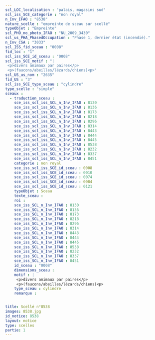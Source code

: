 ```yaml
---
scl_LOC_localisation : "palais, magasins sud"
scl_iss_SCE_categorie : "non royal"
n_Inv_IFAO : "8538"
nature_scelle : "empreinte de sceau sur scellé"
typeObjet : "Empreinte"
scl_PHO_no_photo_IFAO : "NU_2009_3430"
scl_us_PHA_PhasedOccupation : "Phase 1, dernier état (incendié)."
n_Inv_CSA : "3033"
scl_ISS_fid_sceau : "0008"
fid_loc : "1"
scl_iss_SCE_id_sceau : "0008"
scl_iss_SCE_motif : "|
 <p>divers animaux par paires</p>
 <p>(faucons/abeilles/lézards/chiens)<p>"
scl_US_us_nom : "2635"
fid_US : "3"
scl_iss_SCE_type_sceau : "cylindre"
type_scelle : "simple"
sceaux :
  - traduction_sceau : 
    sce_iss_scl_iss_SCL_n_Inv_IFAO : 8130
    sce_iss_scl_iss_SCL_n_Inv_IFAO : 8136
    sce_iss_scl_iss_SCL_n_Inv_IFAO : 8173
    sce_iss_scl_iss_SCL_n_Inv_IFAO : 8218
    sce_iss_scl_iss_SCL_n_Inv_IFAO : 8296
    sce_iss_scl_iss_SCL_n_Inv_IFAO : 8314
    sce_iss_scl_iss_SCL_n_Inv_IFAO : 8443
    sce_iss_scl_iss_SCL_n_Inv_IFAO : 8444
    sce_iss_scl_iss_SCL_n_Inv_IFAO : 8445
    sce_iss_scl_iss_SCL_n_Inv_IFAO : 8538
    sce_iss_scl_iss_SCL_n_Inv_IFAO : 8232
    sce_iss_scl_iss_SCL_n_Inv_IFAO : 8337
    sce_iss_scl_iss_SCL_n_Inv_IFAO : 8451
    categorie : non royal
    sce_iss_scl_iss_SCE_id_sceau : 0008
    sce_iss_scl_iss_SCE_id_sceau : 0010
    sce_iss_scl_iss_SCE_id_sceau : 0074
    sce_iss_scl_iss_SCE_id_sceau : 0084
    sce_iss_scl_iss_SCE_id_sceau : 0121
    typeObjet : Sceau
    texte_sceau : 
    roi : 
    sce_iss_SCL_n_Inv_IFAO : 8130
    sce_iss_SCL_n_Inv_IFAO : 8136
    sce_iss_SCL_n_Inv_IFAO : 8173
    sce_iss_SCL_n_Inv_IFAO : 8218
    sce_iss_SCL_n_Inv_IFAO : 8296
    sce_iss_SCL_n_Inv_IFAO : 8314
    sce_iss_SCL_n_Inv_IFAO : 8443
    sce_iss_SCL_n_Inv_IFAO : 8444
    sce_iss_SCL_n_Inv_IFAO : 8445
    sce_iss_SCL_n_Inv_IFAO : 8538
    sce_iss_SCL_n_Inv_IFAO : 8232
    sce_iss_SCL_n_Inv_IFAO : 8337
    sce_iss_SCL_n_Inv_IFAO : 8451
    id_sceau : "0008"
    dimensions_sceau : 
    motif : |
     <p>divers animaux par paires</p>
     <p>(faucons/abeilles/lézards/chiens)<p>
    type_sceau : cylindre
    remarque : 


title: Scellé n°8538
images: 8538.jpg
id_notice: 8538
layout: notice
type: scelles
partie: 1
---
```

